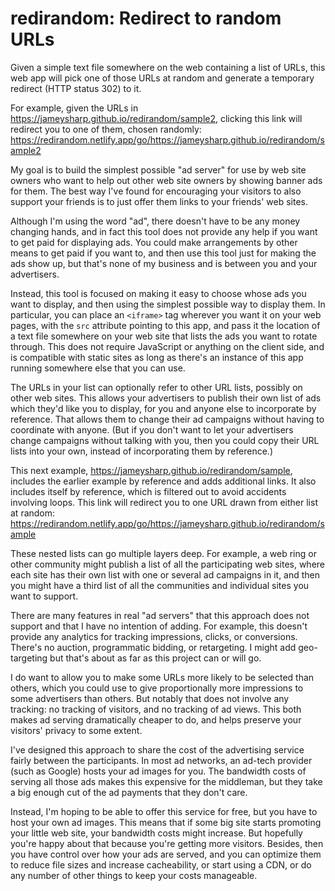 # redirandom: Redirect to random URLs

Given a simple text file somewhere on the web containing a list of URLs, this
web app will pick one of those URLs at random and generate a temporary redirect
(HTTP status 302) to it.

For example, given the URLs in <https://jameysharp.github.io/redirandom/sample2>,
clicking this link will redirect you to one of them, chosen randomly:
<https://redirandom.netlify.app/go/https://jameysharp.github.io/redirandom/sample2>

My goal is to build the simplest possible "ad server" for use by web site
owners who want to help out other web site owners by showing banner ads for
them. The best way I've found for encouraging your visitors to also support
your friends is to just offer them links to your friends' web sites.

Although I'm using the word "ad", there doesn't have to be any money changing
hands, and in fact this tool does not provide any help if you want to get paid
for displaying ads. You could make arrangements by other means to get paid if
you want to, and then use this tool just for making the ads show up, but that's
none of my business and is between you and your advertisers.

Instead, this tool is focused on making it easy to choose whose ads you want to
display, and then using the simplest possible way to display them. In
particular, you can place an `<iframe>` tag wherever you want it on your web
pages, with the `src` attribute pointing to this app, and pass it the location
of a text file somewhere on your web site that lists the ads you want to rotate
through. This does not require JavaScript or anything on the client side, and
is compatible with static sites as long as there's an instance of this app
running somewhere else that you can use.

The URLs in your list can optionally refer to other URL lists, possibly on
other web sites. This allows your advertisers to publish their own list of ads
which they'd like you to display, for you and anyone else to incorporate by
reference. That allows them to change their ad campaigns without having to
coordinate with anyone. (But if you don't want to let your advertisers change
campaigns without talking with you, then you could copy their URL lists into
your own, instead of incorporating them by reference.)

This next example, <https://jameysharp.github.io/redirandom/sample>, includes
the earlier example by reference and adds additional links. It also includes
itself by reference, which is filtered out to avoid accidents involving loops.
This link will redirect you to one URL drawn from either list at random:
<https://redirandom.netlify.app/go/https://jameysharp.github.io/redirandom/sample>

These nested lists can go multiple layers deep. For example, a web ring or
other community might publish a list of all the participating web sites, where
each site has their own list with one or several ad campaigns in it, and then
you might have a third list of all the communities and individual sites you
want to support.

There are many features in real "ad servers" that this approach does not
support and that I have no intention of adding. For example, this doesn't
provide any analytics for tracking impressions, clicks, or conversions. There's
no auction, programmatic bidding, or retargeting. I might add geo-targeting but
that's about as far as this project can or will go.

I do want to allow you to make some URLs more likely to be selected than
others, which you could use to give proportionally more impressions to some
advertisers than others. But notably that does not involve any tracking: no
tracking of visitors, and no tracking of ad views. This both makes ad serving
dramatically cheaper to do, and helps preserve your visitors' privacy to some
extent.

I've designed this approach to share the cost of the advertising service fairly
between the participants. In most ad networks, an ad-tech provider (such as
Google) hosts your ad images for you. The bandwidth costs of serving all those
ads makes this expensive for the middleman, but they take a big enough cut of
the ad payments that they don't care.

Instead, I'm hoping to be able to offer this service for free, but you have to
host your own ad images. This means that if some big site starts promoting your
little web site, your bandwidth costs might increase. But hopefully you're
happy about that because you're getting more visitors. Besides, then you have
control over how your ads are served, and you can optimize them to reduce file
sizes and increase cacheability, or start using a CDN, or do any number of
other things to keep your costs manageable.
